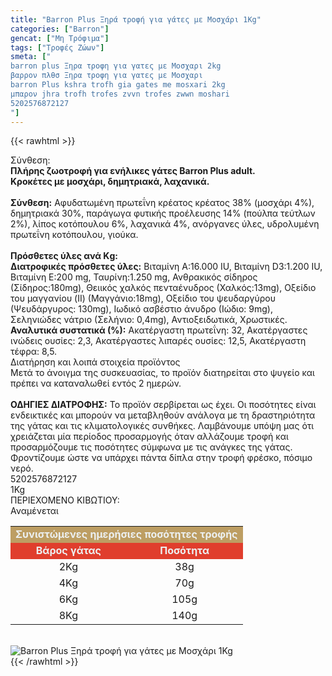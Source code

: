 ```yaml
---
title: "Barron Plus Ξηρά τροφή για γάτες με Μοσχάρι 1Kg"
categories: ["Barron"]
gencat: ["Μη Τρόφιμα"]
tags: ["Τροφές Ζώων"]
smeta: ["
barron plus Ξηρα τροφη για γατες με Μοσχαρι 2kg
βαρρον πλθσ Ξηρα τροφη για γατες με Μοσχαρι
barron Plus kshra trofh gia gates me mosxari 2kg
μπαρον jhra trofh trofes zvvn trofes zwwn moshari
5202576872127
"]
---
```

{{< rawhtml >}}

<div class="sload46"><div class="product"><div id="sistatika">Σύνθεση:</div><div class="alltext"><strong>Πλήρης ζωοτροφή για ενήλικες γάτες Barron Plus adult.</strong><br><strong>Κροκέτες με μοσχάρι, δημητριακά, λαχανικά.</strong><br><br><strong>Σύνθεση:</strong> Αφυδατωμένη πρωτεΐνη κρέατος κρέατος 38% (μοσχάρι 4%), δημητριακά 30%, παράγωγα φυτικής προέλευσης 14% (πούλπα τεύτλων 2%), λίπος κοτόπουλου 6%, λαχανικά 4%, ανόργανες ύλες, υδρολυμένη πρωτεΐνη κοτόπουλου, γιούκα.<br><br><strong>Πρόσθετες ύλες ανά Κg:</strong><br><strong>Διατροφικές πρόσθετες ύλες:</strong> Βιταμίνη Α:16.000 IU, Βιταμίνη D3:1.200 IU, Βιταμίνη Ε:200 mg, Ταυρίνη:1.250 mg, Ανθρακικός σίδηρος (Σίδηρος:180mg), Θειικός χαλκός πενταένυδρος (Χαλκός:13mg), Οξείδιο του μαγγανίου (II) (Μαγγάνιο:18mg), Οξείδιο του ψευδαργύρου (Ψευδάργυρος: 130mg), Ιωδικό ασβέστιο άνυδρο (Ιώδιο: 9mg), Σεληνιώδες νάτριο (Σελήνιο: 0,4mg), Αντιοξειδωτικά, Χρωστικές.<br><strong>Αναλυτικά συστατικά (%):</strong> Ακατέργαστη πρωτεΐνη: 32, Ακατέργαστες ινώδεις ουσίες: 2,3, Aκατέργαστες λιπαρές ουσίες: 12,5, Ακατέργαστη τέφρα: 8,5.</div><div id="loipa">Διατήρηση και λοιπά στοιχεία προϊόντος</div><div class="alltext">Μετά το άνοιγμα της συσκευασίας, το προϊόν διατηρείται στο ψυγείο και πρέπει να καταναλωθεί εντός 2 ημερών.<br><br><strong>ΟΔΗΓΙΕΣ ΔΙΑΤΡΟΦΗΣ:</strong> Το προϊόν σερβίρεται ως έχει. Οι ποσότητες είναι ενδεικτικές και μπορούν να μεταβληθούν ανάλογα με τη δραστηριότητα της γάτας και τις κλιματολογικές συνθήκες. Λαμβάνουμε υπόψη μας ότι χρειάζεται μία περίοδος προσαρμογής όταν αλλάζουμε τροφή και προσαρμόζουμε τις ποσότητες σύμφωνα με τις ανάγκες της γάτας. Φροντίζουμε ώστε να υπάρχει πάντα δίπλα στην τροφή φρέσκο, πόσιμο νερό.</div><div id="barcode"><div id="barimage1"></div><span id="bartext">5202576872127</span></div><div id="varos"><div id="varosimage1"></div><span id="varostext">1Kg</span></div><div id="kivotio">ΠΕΡΙΕΧΟΜΕΝΟ ΚΙΒΩΤΙΟΥ:<br>Αναμένεται</div><table id="diatable" style="border-collapse:collapse;width:100%;min-width:100%"><tbody><tr style="height:21px"><td style="width:72.75%;height:21px;background-color:#bd9e63;text-align:center" colspan="3"><span style="color:#ecf0f1"><strong>Συνιστώμενες ημερήσιες ποσότητες τροφής</strong></span></td></tr><tr style="height:21px"><td class="texr" style="width:50%;height:21px;background-color:#e03e2d;text-align:center" colspan="2"><span style="color:#ecf0f1"><strong>Βάρος γάτας</strong></span></td><td style="width:50%;height:21px;background-color:#e03e2d;text-align:center"><span style="color:#ecf0f1"><strong>Ποσότητα</strong></span></td></tr><tr style="height:24px"><td class="texr" style="width:49.625%;height:24px;text-align:center" colspan="2">2Kg</td><td style="width:23.125%;height:24px;text-align:center">38g</td></tr><tr style="height:24px"><td class="texr" style="width:49.625%;height:24px;text-align:center" colspan="2">4Kg</td><td style="width:23.125%;height:24px;text-align:center">70g</td></tr><tr style="height:21px"><td class="texr" style="width:49.625%;height:21px;text-align:center" colspan="2">6Kg</td><td style="width:23.125%;height:21px;text-align:center">105g</td></tr><tr style="height:21px"><td class="texr" style="width:49.625%;height:21px;text-align:center" colspan="2">8Kg</td><td style="width:23.125%;height:21px;text-align:center">140g</td></tr></tbody></table><br><div class="pimg"><img alt="Barron Plus Ξηρά τροφή για γάτες με Μοσχάρι 1Kg" title="Barron Plus Ξηρά τροφή για γάτες με Μοσχάρι 1Kg" src="/media/images/barron-plus-kshra-trofh-gia-gates-me-mosxari-1kg.jpg"></div></div></div>
{{< /rawhtml >}}


